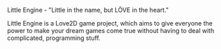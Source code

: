 Little Engine - "Little in the name, but LÖVE in the heart."

Little Engine is a Love2D game project, which aims to give everyone the power to make your dream games come true without having to deal with complicated, programming stuff.
